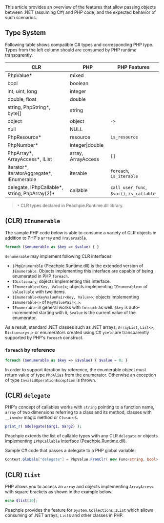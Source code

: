 This article provides an overview of the features that allow passing objects between .NET (assuming C#) and PHP code, and the expected behavior of such scenarios.

## Type System

Following table shows compatible C# types and corresponding PHP type. Types from the left column should are consumed by PHP runtime transparently.

CLR | PHP | PHP Features
--- | --- | ---
PhpValue\* | mixed | 
bool | boolean | 
int, uint, long | integer | 
double, float | double | 
string, PhpString\*, byte[] | string | 
object | object | `->`
null | NULL | 
PhpResource\* | resource | `is_resource`
PhpNumber\* | integer\|double | 
PhpArray\*, ArrayAccess\*, IList | array, ArrayAccess | `[]`
Iterator\*, IteratorAggregate\*, IEnumerable | iterable | `foreach`, `is_iterable`
delegate, IPhpCallable\*, string, PhpArray(2)\* | callable | `call_user_func`, `$var()`, `is_callable`

> `*` CLR types declared in Peachpie.Runtime.dll library.

## (CLR) `IEnumerable`

The sample PHP code below is able to consume a variety of CLR objects in addition to PHP's `array` and `Traversable`.

```php
foreach ($enumerable as $key => $value) { }
```

`$enumerable` may implement following CLR interfaces:

- `IPhpEnumerable` (Peachpie.Runtime.dll) is the extended version of `IEnumerable`. Objects implementing this interface are capable of being enumerated in PHP `foreach`.
- `IDictionary`; objects implementing this interface.
- `IEnumerable<(Key, Value)>`; objects implementing `IEnumerable<>` of `ValueTuple` with two items.
- `IEnumerable<KeyValuePair<Key, Value>>`; objects implementing `IEnumerable<>` of `KeyValuePair<,>`.
- `IEnumerable` in general works with `foreach` as well. `$key` is auto-incremented starting with `0`, `$value` is the current value of the enumerator.

As a result, standard .NET classes such as .NET arrays, `ArrayList`, `List<>`, `Dictionary<,>` or enumerators created using C# `yield` are transparently supported by PHP's `foreach` construct.

### `foreach` by reference

```php
foreach ($enumerable as $key => &$value) { $value = 0; }
```
In order to support iteration by reference, the enumerable object must return value of type `PhpAlias` from the enumerator. Otherwise an exception of type `InvalidOperationException` is thrown.

## (CLR) `delegate`

PHP's concept of callables works with `string` pointing to a function name, `array` of two dimensions referring to a class and its method, classes with `__invoke` magic method or `Closure`s.

```php
print_r( $delegate($arg1, $arg2) );
```

Peachpie extends the list of callable types with any CLR `delegate` or objects implementing `IPhpCallable` interface (Peachpie.Runtime.dll).

Sample C# code that passes a delegate to a PHP global variable:
```csharp
Context.Globals["delegate"] = PhpValue.FromClr( new Func<string, bool>( str => str.IsNormalized() ) );
```

## (CLR) `IList`

PHP allows you to access an `array` and objects implementing `ArrayAccess` with square brackets as shown in the example below.

```php
echo $list[10];
```

Peachpie provides the feature for `System.Collections.IList` which allows consuming of .NET arrays, `List`s and other classes in PHP.